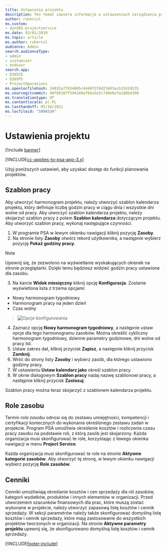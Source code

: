 ```yaml
---
title: Ustawienia projektu
description: Ten temat zawiera informacje o ustawieniach zarządzania projektami.
author: ruhercul
ms.custom:
- dyn365-projectservice
ms.date: 03/01/2019
ms.topic: article
ms.author: ruhercul
audience: Admin
search.audienceType:
- admin
- customizer
- enduser
search.app:
- D365CE
- D365PS
- ProjectOperations
ms.openlocfilehash: 24032a77834005c444972f8d234d3acb33d19135
ms.sourcegitcommit: 40f68387f594180af64a5e5c748b6efa188bd300
ms.translationtype: HT
ms.contentlocale: pl-PL
ms.lasthandoff: 05/10/2021
ms.locfileid: "5998334"
---
```

# <a name="project-settings"></a>Ustawienia projektu

[!include [banner](../includes/psa-now-project-operations.md)]

[!INCLUDE[cc-applies-to-psa-app-3.x](../includes/cc-applies-to-psa-app-3x.md)]

Użyj poniższych ustawień, aby uzyskać dostęp do funkcji planowania projektów.

## <a name="work-template"></a>Szablon pracy

Aby utworzyć harmonogram projektu, należy utworzyć szablon kalendarza projektu, który definiuje liczbę godzin pracy w ciągu dnia i wszystkie dni wolne od pracy. Aby utworzyć szablon kalendarza projektu, należy skojarzyć szablon pracy z polem **Szablon kalendarza** dotyczącym projektu. Aby utworzyć szablon pracy, wykonaj następujące czynności.

1. W programie PSA w lewym okienku nawigacji kliknij pozycję **Zasoby**. 
2. Na stronie listy **Zasoby** otwórz rekord użytkownika, a następnie wybierz pozycję **Pokaż godziny pracy**.

  > [!NOTE]
  > Upewnij się, że zezwolono na wyświetlanie wyskakujących okienek na stronie przeglądarki. Dzięki temu będziesz widzieć godzin pracy ustawione dla zasobu.
  
3. Na karcie **Widok miesięczny** kliknij opcję **Konfiguracja**. Zostanie wyświetlona lista z trzema opcjami: 

  - Nowy harmonogram tygodniowy
  - Harmonogram pracy na jeden dzień
  - Czas wolny

> ![Opcje konfigurowania](media/project-13.png)

4. Zaznacz opcję **Nowy harmonogram tygodniowy**, a następnie ustaw opcje dla tego harmonogramu zasobów. Można określić cykliczny harmonogram tygodniowy, dzienne parametry godzinowe, dni wolne od pracy itd.
5. Ustaw zakres dat, kliknij przycisk **Zapisz**, a następnie kliknij przycisk **Zamknij**. 
6. Wróć do strony listy **Zasoby** i wybierz zasób, dla którego ustawiono godziny pracy. 
7. W ustawieniu **Ustaw kalendarz jako** określ szablon pracy. 
8. W oknie dialogowym **Szablon pracy** nadaj nazwę szablonowi pracy, a następnie kliknij przycisk **Zastosuj**. 

Szablon pracy można teraz skojarzyć z szablonem kalendarza projektu.

## <a name="resource-roles"></a>Role zasobu

Termin *rola zasobu* odnosi się do zestawu umiejętności, kompetencji i certyfikacji koniecznych do wykonania określonego zestawu zadań w projekcie. Program PSA umożliwia określenie kosztów i rozliczenia czasu pracy zasobu na podstawie roli, z którą zasób jest skojarzony. Każda organizacja musi skonfigurować te role, korzystając z lewego okienka nawigacji w menu **Project Service**.

Każda organizacja musi skonfigurować te role na stronie **Aktywne kategorie zasobów**. Aby otworzyć tę stronę, w lewym okienku nawigacji wybierz pozycję **Role zasobów**.

## <a name="price-lists"></a>Cenniki

Cenniki umożliwiają określanie kosztów i cen sprzedaży dla ról zasobów, kategorii wydatków, produktów i innych elementów w organizacji. Przed utworzeniem szacunków finansowych dla prac, które muszą zostać wykonane w projekcie, należy utworzyć zapasową listę kosztów i cennik sprzedaży. W sekcji parametrów należy także skonfigurować domyślną listę kosztów i cennik sprzedaży, które mają zastosowanie do wszystkich projektów tworzonych w organizacji. Na stronie **Aktywne parametry projektu** upewnij się, że skonfigurowano domyślną listę kosztów i cennik sprzedaży.


[!INCLUDE[footer-include](../includes/footer-banner.md)]
